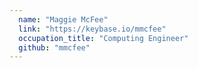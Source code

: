 ```yaml
---
  name: "Maggie McFee"
  link: "https://keybase.io/mmcfee"
  occupation_title: "Computing Engineer"
  github: "mmcfee"
---
```

